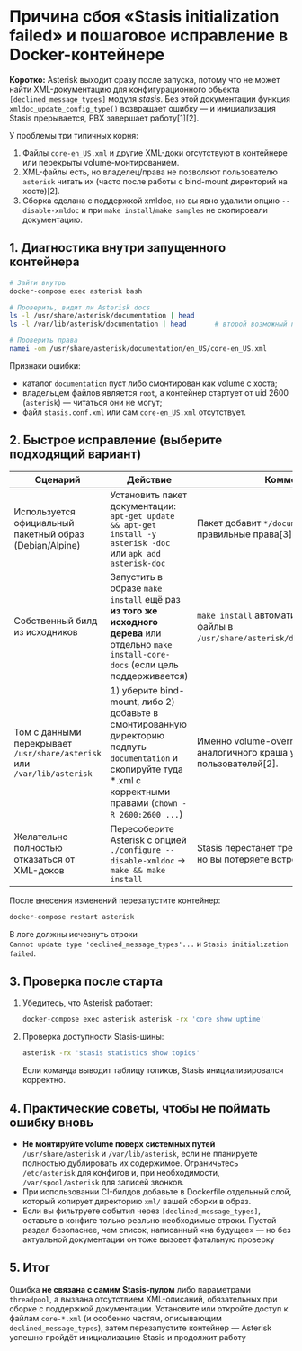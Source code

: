 # Причина сбоя «Stasis initialization failed» и пошаговое исправление в Docker-контейнере

**Коротко:** Asterisk выходит сразу после запуска, потому что не может найти XML-документацию для конфигурационного объекта `[declined_message_types]` модуля *stasis*. Без этой документации функция `xmldoc_update_config_type()` возвращает ошибку — и инициализация Stasis прерывается, PBX завершает работу[1][2].  

У проблемы три типичных корня:
1. Файлы `core-en_US.xml` и другие XML-доки отсутствуют в контейнере или перекрыты volume-монтированием.  
2. XML-файлы есть, но владелец/права не позволяют пользователю `asterisk` читать их (часто после работы с bind-mount директорий на хосте)[2].  
3. Сборка сделана с поддержкой xmldoc, но вы явно удалили опцию `--disable-xmldoc` и при `make install`/`make samples` не скопировали документацию.

## 1. Диагностика внутри запущенного контейнера

```bash
# Зайти внутрь
docker-compose exec asterisk bash

# Проверить, видит ли Asterisk docs
ls -l /usr/share/asterisk/documentation | head
ls -l /var/lib/asterisk/documentation | head       # второй возможный путь

# Проверить права
namei -om /usr/share/asterisk/documentation/en_US/core-en_US.xml
```

Признаки ошибки:

* каталог `documentation` пуст либо смонтирован как volume с хоста;
* владельцем файлов является `root`, а контейнер стартует от uid 2600 (`asterisk`) — читаться они не могут;
* файл `stasis.conf.xml` или сам `core-en_US.xml` отсутствует.

## 2. Быстрое исправление (выберите подходящий вариант)

| Сценарий | Действие | Комментарий |
|----------|----------|-------------|
| Используется официальный пакетный образ (Debian/Alpine) | Установить пакет документации: `apt-get update && apt-get install -y asterisk -doc` или `apk add asterisk-doc` | Пакет добавит `*/documentation/*/*.xml` и правильные права[3]. |
| Собственный билд из исходников | Запустить в образе `make install` ещё раз **из того же исходного дерева** или отдельно `make install-core-docs` (если цель поддерживается) | `make install` автоматически копирует XML-файлы в `/usr/share/asterisk/documentation/en_US/`[4]. |
| Том с данными перекрывает `/usr/share/asterisk` или `/var/lib/asterisk` | 1) уберите bind-mount, либо 2) добавьте в смонтированную директорию подпуть `documentation` и скопируйте туда *.xml с корректными правами (`chown -R 2600:2600 ...`) | Именно volume-override стал причиной аналогичного краша у других пользователей[2]. |
| Желательно полностью отказаться от XML-доков | Пересоберите Asterisk с опцией `./configure --disable-xmldoc` → `make && make install` | Stasis перестанет требовать документацию, но вы потеряете встроенную справку в CLI. |

После внесения изменений перезапустите контейнер:

```bash
docker-compose restart asterisk
```

В логе должны исчезнуть строки  
`Cannot update type 'declined_message_types'...` и `Stasis initialization failed`.

## 3. Проверка после старта

1. Убедитесь, что Asterisk работает:  
   ```bash
   docker-compose exec asterisk asterisk -rx 'core show uptime'
   ```
2. Проверка доступности Stasis-шины:  
   ```bash
   asterisk -rx 'stasis statistics show topics'
   ```
   Если команда выводит таблицу топиков, Stasis инициализировался корректно.

## 4. Практические советы, чтобы не поймать ошибку вновь

* **Не монтируйте volume поверх системных путей** `/usr/share/asterisk` и `/var/lib/asterisk`, если не планируете полностью дублировать их содержимое. Ограничьтесь `/etc/asterisk` для конфигов и, при необходимости, `/var/spool/asterisk` для записей звонков.  
* При использовании CI-билдов добавьте в Dockerfile отдельный слой, который копирует директорию `xml/` вашей сборки в образ.  
* Если вы фильтруете события через `[declined_message_types]`, оставьте в конфиге только реально необходимые строки. Пустой раздел безопаснее, чем список, написанный «на будущее» — но без актуальной документации он тоже вызовет фатальную проверку

## 5. Итог

Ошибка **не связана с самим Stasis-пулом** либо параметрами `threadpool`, а вызвана отсутствием XML-описаний, обязательных при сборке с поддержкой документации. Установите или откройте доступ к файлам `core-*.xml` (и особенно частям, описывающим `declined_message_types`), затем перезапустите контейнер — Asterisk успешно пройдёт инициализацию Stasis и продолжит работу